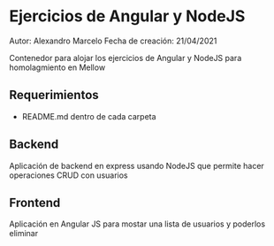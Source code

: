 # Ejercicios de Angular y NodeJS

Autor: Alexandro Marcelo
Fecha de creación: 21/04/2021

Contenedor para alojar los ejercicios de Angular y NodeJS para homolagmiento en Mellow

## Requerimientos

* README.md dentro de cada carpeta 

## Backend

Aplicación de backend en express usando NodeJS que permite hacer operaciones CRUD con usuarios

## Frontend

Aplicación en Angular JS para mostar una lista de usuarios y poderlos eliminar

